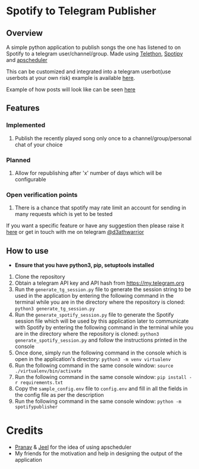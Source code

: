 # Spotify to Telegram Publisher

## Overview

A simple python application to publish songs the one has listened to on Spotify to a telegram user/channel/group.
Made using [Telethon](https://github.com/LonamiWebs/Telethon), [Spotipy](https://github.com/plamere/spotipy) and [apscheduler](https://github.com/agronholm/apscheduler)  

This can be customized and integrated into a telegram userbot(use userbots at your own risk) example is available [here](https://github.com/d3athwarrior/userbot).

Example of how posts will look like can be seen [here](https://t.me/d3athwarriorsmusic)

## Features

### Implemented

1. Publish the recently played song only once to a channel/group/personal chat of your choice

### Planned

1. Allow for republishing after 'x' number of days which will be configurable  

### Open verification points

1. There is a chance that spotify may rate limit an account for sending in many requests which is yet to be tested

If you want a specific feature or have any suggestion then please raise it [here](https://github.com/d3athwarrior/spotifytotelegrampublisher/issues) or get in touch with me on telegram [@d3athwarrior](https://t.me/d3athwarrior)

## How to use

- **Ensure that you have python3, pip, setuptools installed**

1. Clone the repository
2. Obtain a telegram API key and API hash from <https://my.telegram.org>
3. Run the ```generate_tg_session.py``` file to generate the session string to be used in the application by entering the following command in the terminal while you are in the directory where the repository is cloned:  ```python3 generate_tg_session.py```
4. Run the ```generate_spotify_session.py``` file to generate the Spotify session file which will be used by this application later to communicate with Spotify by entering the following command in the terminal while you are in the directory where the repository is cloned: ```python3 generate_spotify_session.py``` and follow the instructions printed in the console
5. Once done, simply run the following command in the console which is open in the application's directory: ```python3 -m venv virtualenv``` 
6. Run the following command in the same console window: ```source ./virtualenv/bin/activate```
7. Run the following command in the same console window: ```pip install -r requirements.txt```
8. Copy the ```sample_config.env``` file to ```config.env``` and fill in all the fields in the config file as per the description
9. Run the following command in the same console window: ```python -m spotifypublisher```

# Credits

* [Pranav](https://github.com/deltaonealpha) & [Jeel](http://github.com/jeelPatel231) for the idea of using apscheduler
* My friends for the motivation and help in designing the output of the application
